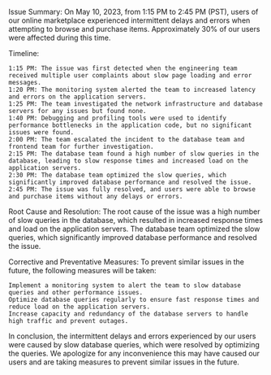 Issue Summary:
On May 10, 2023, from 1:15 PM to 2:45 PM (PST), users of our online marketplace experienced intermittent delays and errors when attempting to browse and purchase items. Approximately 30% of our users were affected during this time.

Timeline:

    1:15 PM: The issue was first detected when the engineering team received multiple user complaints about slow page loading and error messages.
    1:20 PM: The monitoring system alerted the team to increased latency and errors on the application servers.
    1:25 PM: The team investigated the network infrastructure and database servers for any issues but found none.
    1:40 PM: Debugging and profiling tools were used to identify performance bottlenecks in the application code, but no significant issues were found.
    2:00 PM: The team escalated the incident to the database team and frontend team for further investigation.
    2:15 PM: The database team found a high number of slow queries in the database, leading to slow response times and increased load on the application servers.
    2:30 PM: The database team optimized the slow queries, which significantly improved database performance and resolved the issue.
    2:45 PM: The issue was fully resolved, and users were able to browse and purchase items without any delays or errors.

Root Cause and Resolution:
The root cause of the issue was a high number of slow queries in the database, which resulted in increased response times and load on the application servers. The database team optimized the slow queries, which significantly improved database performance and resolved the issue.

Corrective and Preventative Measures:
To prevent similar issues in the future, the following measures will be taken:

    Implement a monitoring system to alert the team to slow database queries and other performance issues.
    Optimize database queries regularly to ensure fast response times and reduce load on the application servers.
    Increase capacity and redundancy of the database servers to handle high traffic and prevent outages.

In conclusion, the intermittent delays and errors experienced by our users were caused by slow database queries, which were resolved by optimizing the queries. We apologize for any inconvenience this may have caused our users and are taking measures to prevent similar issues in the future.
